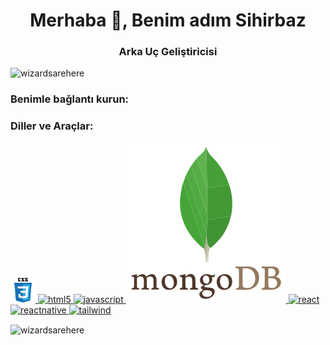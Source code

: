 <h1 align="center">Merhaba 👋, Benim adım Sihirbaz</h1>
<h3 align="center">Arka Uç Geliştiricisi</h3>

<p align="left"> <img src="https:// komarev.com/ghpvc/?username=wizardsarehere&label=Profile%20views&color=0e75b6&style=flat" alt="wizardsarehere" /> </p>

<h3 align="left">Benimle bağlantı kurun:</h3>
<p align= "left">
</p>

<h3 align="left">Diller ve Araçlar:</h3>
<p align="left"> <a href="https://www.w3schools.com/css/" target = "_blank" rel = "noreferrer"> <img src = "https://raw.githubusercontent.com/devicons/devicon/master/icons/css3/css3-original-wordmark.svg" alt = "css3" genişlik ="40" height="40"/> </a> <a href="https://www.w3.org/html/" target="_blank" rel="noreferrer"> <img src="https ://raw.githubusercontent.com/devicons/devicon/master/icons/html5/html5-original-wordmark.svg" alt = "html5" genişlik = "40" yükseklik = "40"/> </a> <a href = "https://developer.mozilla.org/en-US/docs/Web/JavaScript" target = "_blank" rel = "noreferrer"> <img src = "https://raw.githubusercontent.com/devicons /devicon/master/icons/javascript/javascript-original.svg" alt = "javascript" width = "40" height = "40"/> </a> <a href = "https://www.mongodb.com /" target = "_blank" rel = "noreferrer"> <img src = "https://raw.githubusercontent.com/devicons/devicon/master/icons/mongodb/mongodb-original-wordmark.svg" alt = "mongodb " genişlik = "40" yükseklik = "40"/> </a> <a href = "https://reactjs.org/" target = "_blank" rel = "noreferrer"> <img src = "https:/ /raw.githubusercontent.com/devicons/devicon/master/icons/react/react-original-wordmark.svg" alt = "react" width = "40" height = "40"/> </a> <a href= "https://reactnative.dev/" target = "_blank" rel = "noreferrer"> <img src = "https://reactnative.dev/img/header_logo.svg" alt = "reactnative" width = "40" height = "40"/> </a> <a href = "https://tailwindcss.com/" target = "_blank" rel = "noreferrer"> <img src = "https://www.vectorlogo.zone /logos/tailwindcss/tailwindcss-icon.jpgsvg" alt = "tailwind" width = "40" height = "40"/> </a> </p>

<p> <img align = "center" src = "https://github-readme- stats.vercel.app/api?username=wizardsarehere&show_icons=true&locale=en" alt="wizardsarehere" /></p>
